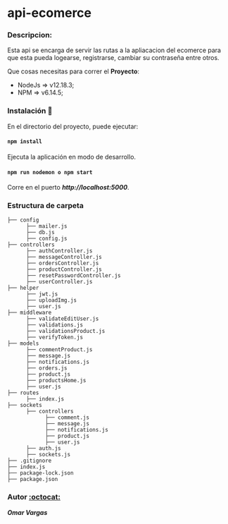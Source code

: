 # api-ecomerce

### Descripcion:

Esta api se encarga de servir las rutas a la apliacacion del ecomerce para que esta
pueda logearse, registrarse, cambiar su contraseña entre otros.

Que cosas necesitas para correr el **Proyecto**:

* NodeJs => v12.18.3;
* NPM => v6.14.5;

### Instalación :wrench:

En el directorio del proyecto, puede ejecutar:

#### ``npm install``

Ejecuta la aplicación en modo de desarrollo.
#### ``npm run nodemon o npm start``
Corre en el puerto _**http://localhost:5000**_.

### Estructura de carpeta

~~~
├── config
      ├── mailer.js
      ├── db.js
      ├── config.js
├── controllers
      ├── authController.js
      ├── messageController.js
      ├── ordersController.js
      ├── productController.js
      ├── resetPasswordController.js
      ├── userController.js
├── helper
      ├── jwt.js
      ├── uploadImg.js
      ├── user.js
├── middleware
      ├── validateEditUser.js
      ├── validations.js
      ├── validationsProduct.js
      ├── verifyToken.js
├── models
      ├── commentProduct.js
      ├── message.js
      ├── notifications.js
      ├── orders.js
      ├── product.js
      ├── productsHome.js
      ├── user.js
├── routes
      ├── index.js
├── sockets
      ├── controllers
            ├── comment.js
            ├── message.js
            ├── notifications.js
            ├── product.js
            ├── user.js
      ├── auth.js
      ├── sockets.js
├── .gitignore
├── index.js
├── package-lock.json
├── package.json
~~~

### Autor [:octocat:](https://github.com/OmarVargas235)

**_Omar Vargas_**
